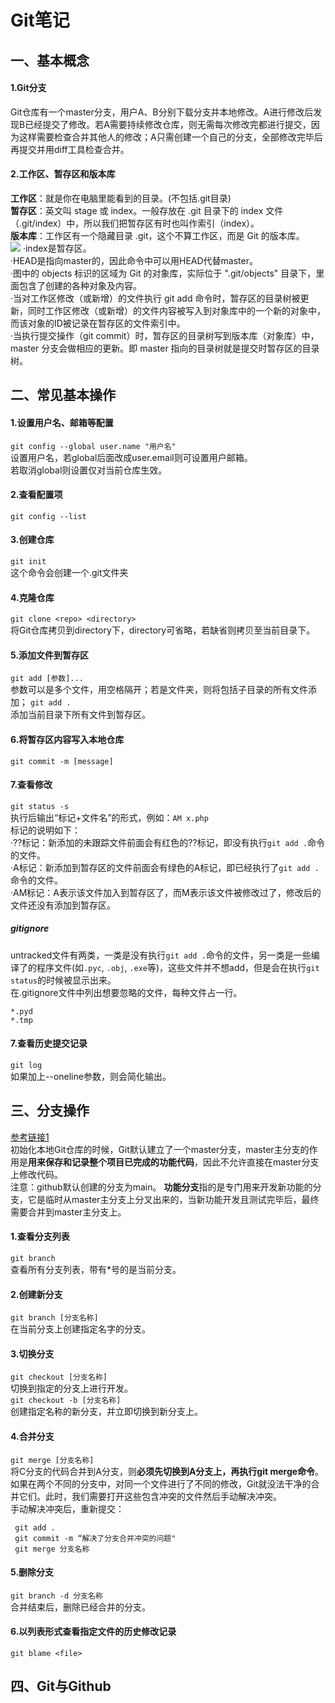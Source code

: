 # Git笔记  
## 一、基本概念  
#### 1.Git分支
Git仓库有一个master分支，用户A、B分别下载分支并本地修改。A进行修改后发现B已经提交了修改。若A需要持续修改仓库，则无需每次修改完都进行提交，因为这样需要检查合并其他人的修改；A只需创建一个自己的分支，全部修改完毕后再提交并用diff工具检查合并。
#### 2.工作区、暂存区和版本库  
**工作区**：就是你在电脑里能看到的目录。(不包括.git目录)  
**暂存区**：英文叫 stage 或 index。一般存放在 .git 目录下的 index 文件（.git/index）中，所以我们把暂存区有时也叫作索引（index）。  
**版本库**：工作区有一个隐藏目录 .git，这个不算工作区，而是 Git 的版本库。  
![](https://www.runoob.com/wp-content/uploads/2015/02/1352126739_7909.jpg)
·index是暂存区。  
·HEAD是指向master的，因此命令中可以用HEAD代替master。  
·图中的 objects 标识的区域为 Git 的对象库，实际位于 ".git/objects" 目录下，里面包含了创建的各种对象及内容。  
·当对工作区修改（或新增）的文件执行 git add 命令时，暂存区的目录树被更新，同时工作区修改（或新增）的文件内容被写入到对象库中的一个新的对象中，而该对象的ID被记录在暂存区的文件索引中。  
·当执行提交操作（git commit）时，暂存区的目录树写到版本库（对象库）中，master 分支会做相应的更新。即 master 指向的目录树就是提交时暂存区的目录树。   

## 二、常见基本操作  
#### 1.设置用户名、邮箱等配置  
```git config --global user.name "用户名"```  
设置用户名，若global后面改成user.email则可设置用户邮箱。  
若取消global则设置仅对当前仓库生效。  
#### 2.查看配置项 
```git config --list```  

#### 3.创建仓库  
```git init```  
这个命令会创建一个.git文件夹  

#### 4.克隆仓库  
```git clone <repo> <directory>```  
将Git仓库拷贝到directory下，directory可省略，若缺省则拷贝至当前目录下。   

#### 5.添加文件到暂存区  
```git add [参数]...```  
参数可以是多个文件，用空格隔开；若是文件夹，则将包括子目录的所有文件添加；
```git add .```  
添加当前目录下所有文件到暂存区。  

#### 6.将暂存区内容写入本地仓库  
```git commit -m [message]```  

#### 7.查看修改  
```git status -s```  
执行后输出“标记+文件名”的形式，例如：```AM x.php```  
标记的说明如下：  
·??标记：新添加的未跟踪文件前面会有红色的??标记，即没有执行```git add .```命令的文件。   
·A标记：新添加到暂存区的文件前面会有绿色的A标记，即已经执行了```git add .```命令的文件。  
·AM标记：A表示该文件加入到暂存区了，而M表示该文件被修改过了，修改后的文件还没有添加到暂存区。  

##### gitignore  
untracked文件有两类，一类是没有执行```git add .```命令的文件，另一类是一些编译了的程序文件(如```.pyc```, ```.obj```, ```.exe```等)，这些文件并不想add，但是会在执行```git status```的时候被显示出来。  
在.gitignore文件中列出想要忽略的文件，每种文件占一行。   
```
*.pyd  
*.tmp  
```  

#### 7.查看历史提交记录  
```git log```  
如果加上--oneline参数，则会简化输出。  


## 三、分支操作  
[参考链接1](https://www.php.cn/tool/git/489934.html)  
初始化本地Git仓库的时候，Git默认建立了一个master分支，master主分支的作用是**用来保存和记录整个项目已完成的功能代码**，因此不允许直接在master分支上修改代码。  
注意：github默认创建的分支为main。
**功能分支**指的是专门用来开发新功能的分支，它是临时从master主分支上分叉出来的，当新功能开发且测试完毕后，最终需要合并到master主分支上。  

#### 1.查看分支列表  
```git branch```  
查看所有分支列表，带有*号的是当前分支。  

#### 2.创建新分支  
```git branch [分支名称]```  
在当前分支上创建指定名字的分支。  

#### 3.切换分支  
```git checkout [分支名称]```  
切换到指定的分支上进行开发。  
```git checkout -b [分支名称]```   
创建指定名称的新分支，并立即切换到新分支上。  

#### 4.合并分支  
```git merge [分支名称]```   
将C分支的代码合并到A分支，则**必须先切换到A分支上，再执行git merge命令**。  
如果在两个不同的分支中，对同一个文件进行了不同的修改，Git就没法干净的合并它们。此时，我们需要打开这些包含冲突的文件然后手动解决冲突。  
手动解决冲突后，重新提交：  
```
 git add .
 git commit -m “解决了分支合并冲突的问题"
 git merge 分支名称
 ```  
 
 #### 5.删除分支  
 ```git branch -d 分支名称```  
 合并结束后，删除已经合并的分支。  
 
 #### 6.以列表形式查看指定文件的历史修改记录  
 ```git blame <file>```  

 ## 四、Git与Github  
